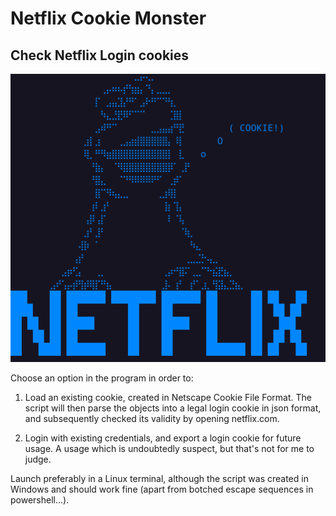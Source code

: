# Netflix Cookie Monster
## Check Netflix Login cookies
![Alt text](assets/art.png "Cookie Monster!")

Choose an option in the program in order to:

1) Load an existing cookie, created in Netscape Cookie File Format. The script will then parse the objects into a legal login cookie in json format, and subsequently checked its validity by opening netflix.com.


2) Login with existing credentials, and export a login cookie for future usage. A usage which is undoubtedly suspect, but that's not for me to judge.


Launch preferably in a Linux terminal, although the script was created in Windows and should work fine (apart from botched escape sequences in powershell...).